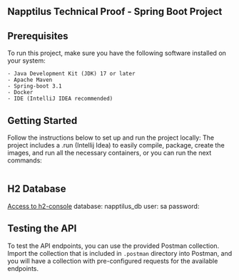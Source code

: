 ## Napptilus Technical Proof - Spring Boot Project

## Prerequisites

To run this project, make sure you have the following software installed on your system:

```
- Java Development Kit (JDK) 17 or later
- Apache Maven
- Spring-boot 3.1
- Docker
- IDE (IntelliJ IDEA recommended)
```

## Getting Started

Follow the instructions below to set up and run the project locally:
The project includes a .run (Intellij Idea) to easily compile, package, create the images, and run all the necessary containers, or you can
run the next commands:

```bash

```

## H2 Database

[Access to h2-console](http://localhost:8090/api/h2)
database: napptilus_db
user: sa
password:

## Testing the API

To test the API endpoints, you can use the provided Postman collection. Import the collection that is included in `.postman` directory into
Postman, and you will have a collection with pre-configured requests for the available endpoints.


